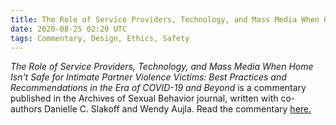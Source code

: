 ```yaml
---
title: The Role of Service Providers, Technology, and Mass Media When Home Isn't Safe for Intimate Partner Violence Victims
date: 2020-08-25 02:20 UTC
tags: Commentary, Design, Ethics, Safety
---
```


<p><i>The Role of Service Providers, Technology, and Mass Media When Home Isn't Safe for Intimate Partner Violence Victims: Best Practices and Recommendations in the Era of COVID-19 and Beyond</i> is a commentary published in the Archives of Sexual Behavior journal, written with co-authors Danielle C. Slakoff and Wendy Aujla. Read the commentary <a target="_blank" href="https://link.springer.com/article/10.1007/s10508-020-01820-w">here.</a>
</p>